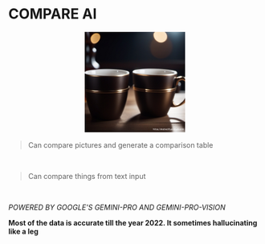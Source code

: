 # COMPARE AI

<p align='center'>
<img src='./public/logo.png' height='200px' align-items='center'/>
</p>

>  Can compare pictures and generate a comparison table

<br />

>  Can compare things from text input 

<br />

*POWERED BY GOOGLE'S GEMINI-PRO AND GEMINI-PRO-VISION*

**Most of the data is accurate till the year 2022. It sometimes hallucinating like a leg**